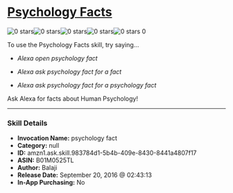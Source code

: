# [Psychology Facts](http://alexa.amazon.com/#skills/amzn1.ask.skill.983784d1-5b4b-409e-8430-8441a4807f17)
![0 stars](../../images/ic_star_border_black_18dp_1x.png)![0 stars](../../images/ic_star_border_black_18dp_1x.png)![0 stars](../../images/ic_star_border_black_18dp_1x.png)![0 stars](../../images/ic_star_border_black_18dp_1x.png)![0 stars](../../images/ic_star_border_black_18dp_1x.png) 0

To use the Psychology Facts skill, try saying...

* *Alexa open psychology fact*

* *Alexa ask psychology fact for a fact*

* *Alexa ask psychology fact for a psychology fact*

Ask Alexa for facts about Human Psychology!

***

### Skill Details

* **Invocation Name:** psychology fact
* **Category:** null
* **ID:** amzn1.ask.skill.983784d1-5b4b-409e-8430-8441a4807f17
* **ASIN:** B01M0525TL
* **Author:** Balaji
* **Release Date:** September 20, 2016 @ 02:43:13
* **In-App Purchasing:** No
